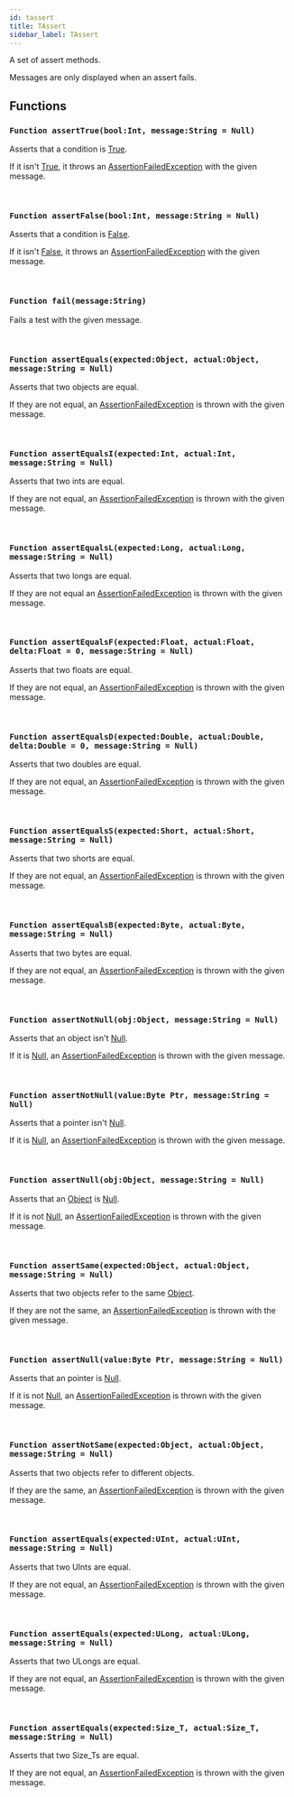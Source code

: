 ```yaml
---
id: tassert
title: TAssert
sidebar_label: TAssert
---
```


A set of assert methods.


Messages are only displayed when an assert fails.


## Functions

### `Function assertTrue(bool:Int, message:String = Null)`

Asserts that a condition is [True](../../../brl/brl.blitz/#true).

If it isn't [True](../../../brl/brl.blitz/#true), it throws an [AssertionFailedException](../../../brl/brl.maxunit/assertionfailedexception) with the given message.


<br/>

### `Function assertFalse(bool:Int, message:String = Null)`

Asserts that a condition is [False](../../../brl/brl.blitz/#false).

If it isn't [False](../../../brl/brl.blitz/#false), it throws an [AssertionFailedException](../../../brl/brl.maxunit/assertionfailedexception) with the given message.


<br/>

### `Function fail(message:String)`

Fails a test with the given message.

<br/>

### `Function assertEquals(expected:Object, actual:Object, message:String = Null)`

Asserts that two objects are equal.

If they are not equal, an [AssertionFailedException](../../../brl/brl.maxunit/assertionfailedexception) is thrown with the given message.


<br/>

### `Function assertEqualsI(expected:Int, actual:Int, message:String = Null)`

Asserts that two ints are equal.

If they are not equal, an [AssertionFailedException](../../../brl/brl.maxunit/assertionfailedexception) is thrown with the given message.


<br/>

### `Function assertEqualsL(expected:Long, actual:Long, message:String = Null)`

Asserts that two longs are equal.

If they are not equal an [AssertionFailedException](../../../brl/brl.maxunit/assertionfailedexception) is thrown with the given message.


<br/>

### `Function assertEqualsF(expected:Float, actual:Float, delta:Float = 0, message:String = Null)`

Asserts that two floats are equal.

If they are not equal, an [AssertionFailedException](../../../brl/brl.maxunit/assertionfailedexception) is thrown with the given message.


<br/>

### `Function assertEqualsD(expected:Double, actual:Double, delta:Double = 0, message:String = Null)`

Asserts that two doubles are equal.

If they are not equal, an [AssertionFailedException](../../../brl/brl.maxunit/assertionfailedexception) is thrown with the given message.


<br/>

### `Function assertEqualsS(expected:Short, actual:Short, message:String = Null)`

Asserts that two shorts are equal.

If they are not equal, an [AssertionFailedException](../../../brl/brl.maxunit/assertionfailedexception) is thrown with the given message.


<br/>

### `Function assertEqualsB(expected:Byte, actual:Byte, message:String = Null)`

Asserts that two bytes are equal.

If they are not equal, an [AssertionFailedException](../../../brl/brl.maxunit/assertionfailedexception) is thrown with the given message.


<br/>

### `Function assertNotNull(obj:Object, message:String = Null)`

Asserts that an object isn't [Null](../../../brl/brl.blitz/#null).

If it is [Null](../../../brl/brl.blitz/#null), an [AssertionFailedException](../../../brl/brl.maxunit/assertionfailedexception) is thrown with the given message.


<br/>

### `Function assertNotNull(value:Byte Ptr, message:String = Null)`

Asserts that a pointer isn't [Null](../../../brl/brl.blitz/#null).

If it is [Null](../../../brl/brl.blitz/#null), an [AssertionFailedException](../../../brl/brl.maxunit/assertionfailedexception) is thrown with the given message.


<br/>

### `Function assertNull(obj:Object, message:String = Null)`

Asserts that an [Object](../../../brl/brl.blitz/#object) is [Null](../../../brl/brl.blitz/#null).


If it is not [Null](../../../brl/brl.blitz/#null), an [AssertionFailedException](../../../brl/brl.maxunit/assertionfailedexception) is thrown with the given message.


<br/>

### `Function assertSame(expected:Object, actual:Object, message:String = Null)`

Asserts that two objects refer to the same [Object](../../../brl/brl.blitz/#object).

If they are not the same, an [AssertionFailedException](../../../brl/brl.maxunit/assertionfailedexception) is thrown with the given message.


<br/>

### `Function assertNull(value:Byte Ptr, message:String = Null)`

Asserts that an pointer is [Null](../../../brl/brl.blitz/#null).


If it is not [Null](../../../brl/brl.blitz/#null), an [AssertionFailedException](../../../brl/brl.maxunit/assertionfailedexception) is thrown with the given message.


<br/>

### `Function assertNotSame(expected:Object, actual:Object, message:String = Null)`

Asserts that two objects refer to different objects.

If they are the same, an [AssertionFailedException](../../../brl/brl.maxunit/assertionfailedexception) is thrown with the given message.


<br/>

### `Function assertEquals(expected:UInt, actual:UInt, message:String = Null)`

Asserts that two UInts are equal.

If they are not equal, an [AssertionFailedException](../../../brl/brl.maxunit/assertionfailedexception) is thrown with the given message.


<br/>

### `Function assertEquals(expected:ULong, actual:ULong, message:String = Null)`

Asserts that two ULongs are equal.

If they are not equal, an [AssertionFailedException](../../../brl/brl.maxunit/assertionfailedexception) is thrown with the given message.


<br/>

### `Function assertEquals(expected:Size_T, actual:Size_T, message:String = Null)`

Asserts that two Size_Ts are equal.

If they are not equal, an [AssertionFailedException](../../../brl/brl.maxunit/assertionfailedexception) is thrown with the given message.


<br/>

